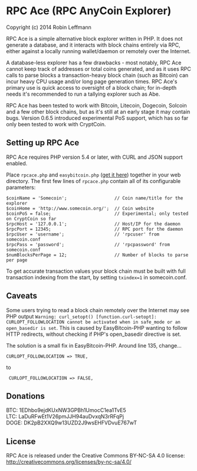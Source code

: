 RPC Ace (RPC AnyCoin Explorer)
==============================

Copyright (c) 2014 Robin Leffmann

RPC Ace is a simple alternative block explorer written in PHP. It does not generate a database, and it interacts with block chains entirely via RPC, either against a locally running wallet/daemon or remotely over the Internet.

A database-less explorer has a few drawbacks - most notably, RPC Ace cannot keep track of addresses or total coins generated, and as it uses RPC calls to parse blocks a transaction-heavy block chain (such as Bitcoin) can incur heavy CPU usage and/or long page generation times. RPC Ace's primary use is quick access to oversight of a block chain; for in-depth needs it's recommended to run a tallying explorer such as Abe.

RPC Ace has been tested to work with Bitcoin, Litecoin, Dogecoin, Solcoin and a few other block chains, but as it's still at an early stage it may contain bugs. Version 0.6.5 introduced experimental PoS support, which has so far only been tested to work with CryptCoin.


Setting up RPC Ace
------------------

RPC Ace requires PHP version 5.4 or later, with CURL and JSON support enabled.

Place `rpcace.php` and `easybitcoin.php` ([get it here](https://github.com/aceat64/EasyBitcoin-PHP)) together in your web directory. The first few lines of `rpcace.php` contain all of its configurable parameters:

    $coinName = 'Somecoin';                  // Coin name/title for the explorer
    $coinHome = 'http://www.somecoin.org/';  // Coin website
    $coinPoS = false;                        // Experimental; only tested on CryptCoin so far
    $rpcHost = '127.0.0.1';                  // Host/IP for the daemon
    $rpcPort = 12345;                        // RPC port for the daemon
    $rpcUser = 'username';                   // 'rpcuser' from somecoin.conf
    $rpcPass = 'password';                   // 'rpcpassword' from somecoin.conf
    $numBlocksPerPage = 12;                  // Number of blocks to parse per page

To get accurate transaction values your block chain must be built with full transaction indexing from the start, by setting `txindex=1` in somecoin.conf.


Caveats
-------

Some users trying to read a block chain remotely over the Internet may see PHP output `Warning: curl_setopt() [function.curl-setopt]: CURLOPT_FOLLOWLOCATION cannot be activated when in safe_mode or an open_basedir is set`. This is caused by EasyBitcoin-PHP wanting to follow HTTP redirects, without checking if PHP's open_basedir directive is set.

The solution is a small fix in EasyBitcoin-PHP. Around line 135, change...

`CURLOPT_FOLLOWLOCATION => TRUE,`

to

` CURLOPT_FOLLOWLOCATION => FALSE,`


Donations
---------

BTC: 1EDhbo9ejdKUxNW3GPBh1UmocC1ea1TvE5  
LTC: LaDuRFwEt1V26pmJJH94auDvxqN3rRFqPj  
DOGE: DK2pB2XXQ9w13UZD2J9wsEHFVDvuE767wT


License
-------

RPC Ace is released under the Creative Commons BY-NC-SA 4.0 license: http://creativecommons.org/licenses/by-nc-sa/4.0/
